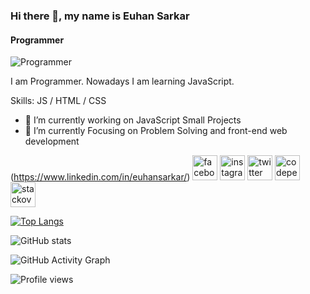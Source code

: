 ### Hi there 👋, my name is Euhan Sarkar
#### Programmer
![Programmer](https://arturssmirnovs.github.io/github-profile-readme-generator/images/banner.png)

I am Programmer. Nowadays I am learning JavaScript. 

Skills:  JS / HTML / CSS

- 🔭 I’m currently working on JavaScript Small Projects 
- 🌱 I’m currently Focusing on Problem Solving and front-end web development


(https://www.linkedin.com/in/euhansarkar/)  [<img src='https://cdn.jsdelivr.net/npm/simple-icons@3.0.1/icons/facebook.svg' alt='facebook' height='40'>](https://www.facebook.com/euhansarkar1)  [<img src='https://cdn.jsdelivr.net/npm/simple-icons@3.0.1/icons/instagram.svg' alt='instagram' height='40'>](https://www.instagram.com/euhansarkar/)  [<img src='https://cdn.jsdelivr.net/npm/simple-icons@3.0.1/icons/twitter.svg' alt='twitter' height='40'>](https://twitter.com/euhansarkar)  [<img src='https://cdn.jsdelivr.net/npm/simple-icons@3.0.1/icons/codepen.svg' alt='codepen' height='40'>](https://codepen.io/euhansarkar)  [<img src='https://cdn.jsdelivr.net/npm/simple-icons@3.0.1/icons/stackoverflow.svg' alt='stackoverflow' height='40'>](https://stackoverflow.com/users/euhansarkar)  

[![Top Langs](https://github-readme-stats.vercel.app/api/top-langs/?username=euhansarkar)](https://github.com/anuraghazra/github-readme-stats)

![GitHub stats](https://github-readme-stats.vercel.app/api?username=euhansarkar&show_icons=true&count_private=true)  

![GitHub Activity Graph](https://activity-graph.herokuapp.com/graph?username=euhansarkar)  

![Profile views](https://gpvc.arturio.dev/euhansarkar)  
